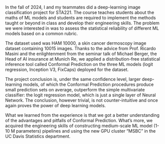 In the fall of 2024, I and my teammates did a deep-learning image classification project for STA221. 
The course teaches students about the maths of ML models and students are required to implement the methods taught or beyond in class and develop their engineering skills. 
The problem we were interested in was to assess the statistical reliability of different ML models based on a common rubric. 

The dataset used was HAM 10000, a skin cancer dermoscopy image dataset containing 10015 images. 
Thanks to the advice from Prof. Ricardo Masini and the enlightenment from the seminar talk of Michael Berger, the Head of AI insurance at Munich Re, 
we applied a distribution-free statistical inference tool called Conformal Prediction on the three ML models (logit regression, Inception V3, FixCaps) deployed for the dataset.

The project conclusion is, under the same confidence level, larger deep-learning models, of which the Conformal Prediction procedures produce small prediction sets on average,
outperform the simple multivariate classifier: the logit regression model, which is just a single layer of Neural Network. 
The conclusion, however trivial, is not counter-intuitive and once again proves the power of deep learning models. 

What we learned from the experience is that we got a better understanding of the advantages and pitfalls of Conformal Prediction.
What’s more, we acquired the engineering skills of constructing medium-scale ML model (1-10 M parameters) pipelines 
and using the new GPU cluster “MSBC” in the UC Davis Statistics department. 
